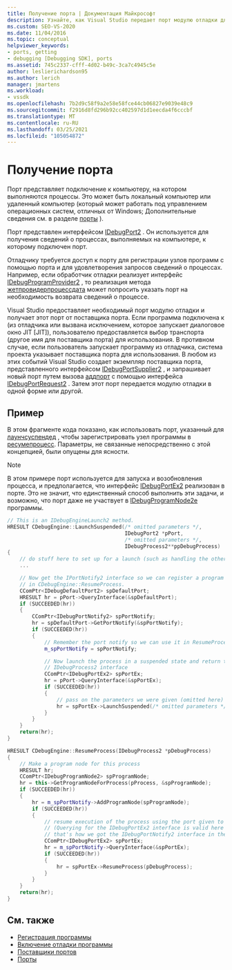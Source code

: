 ```yaml
---
title: Получение порта | Документация Майкрософт
description: Узнайте, как Visual Studio передает порт модулю отладки для регистрации узлов программы с помощью порта и для удовлетворения запросов сведений о процессах.
ms.custom: SEO-VS-2020
ms.date: 11/04/2016
ms.topic: conceptual
helpviewer_keywords:
- ports, getting
- debugging [Debugging SDK], ports
ms.assetid: 745c2337-cfff-4d02-b49c-3ca7c4945c5e
author: leslierichardson95
ms.author: lerich
manager: jmartens
ms.workload:
- vssdk
ms.openlocfilehash: 7b2d9c58f9a2e58e58fce44cb06827e9039e48c9
ms.sourcegitcommit: f2916d8fd296b92cc402597d1d1eecda4f6cccbf
ms.translationtype: MT
ms.contentlocale: ru-RU
ms.lasthandoff: 03/25/2021
ms.locfileid: "105054872"
---
```

# <a name="get-a-port"></a>Получение порта
Порт представляет подключение к компьютеру, на котором выполняются процессы. Это может быть локальный компьютер или удаленный компьютер (который может работать под управлением операционных систем, отличных от Windows; Дополнительные сведения см. в разделе [порты](../../extensibility/debugger/ports.md) ).

Порт представлен интерфейсом [IDebugPort2](../../extensibility/debugger/reference/idebugport2.md) . Он используется для получения сведений о процессах, выполняемых на компьютере, к которому подключен порт.

Отладчику требуется доступ к порту для регистрации узлов программ с помощью порта и для удовлетворения запросов сведений о процессах. Например, если обработчик отладки реализует интерфейс [IDebugProgramProvider2](../../extensibility/debugger/reference/idebugprogramprovider2.md) , то реализация метода [жетпровидерпроцессдата](../../extensibility/debugger/reference/idebugprogramprovider2-getproviderprocessdata.md) может попросить указать порт на необходимость возврата сведений о процессе.

Visual Studio предоставляет необходимый порт модулю отладки и получает этот порт от поставщика порта. Если программа подключена к (из отладчика или вызвана исключением, которое запускает диалоговое окно JIT [JIT]), пользователю предоставляется выбор транспорта (другое имя для поставщика порта) для использования. В противном случае, если пользователь запускает программу из отладчика, система проекта указывает поставщика порта для использования. В любом из этих событий Visual Studio создает экземпляр поставщика порта, представленного интерфейсом [IDebugPortSupplier2](../../extensibility/debugger/reference/idebugportsupplier2.md) , и запрашивает новый порт путем вызова [аддпорт](../../extensibility/debugger/reference/idebugportsupplier2-addport.md) с помощью интерфейса [IDebugPortRequest2](../../extensibility/debugger/reference/idebugportrequest2.md) . Затем этот порт передается модулю отладки в одной форме или другой.

## <a name="example"></a>Пример
В этом фрагменте кода показано, как использовать порт, указанный для [лаунчсуспендед](../../extensibility/debugger/reference/idebugenginelaunch2-launchsuspended.md) , чтобы зарегистрировать узел программы в [ресумепроцесс](../../extensibility/debugger/reference/idebugenginelaunch2-resumeprocess.md). Параметры, не связанные непосредственно с этой концепцией, были опущены для ясности.

> [!NOTE]
> В этом примере порт используется для запуска и возобновления процесса, и предполагается, что интерфейс [IDebugPortEx2](../../extensibility/debugger/reference/idebugportex2.md) реализован в порте. Это не значит, что единственный способ выполнить эти задачи, и возможно, что порт даже не участвует в [IDebugProgramNode2е](../../extensibility/debugger/reference/idebugprogramnode2.md) программы.

```cpp
// This is an IDebugEngineLaunch2 method.
HRESULT CDebugEngine::LaunchSuspended(/* omitted parameters */,
                                      IDebugPort2 *pPort,
                                      /* omitted parameters */,
                                      IDebugProcess2**ppDebugProcess)
{
    // do stuff here to set up for a launch (such as handling the other parameters)
    ...

    // Now get the IPortNotify2 interface so we can register a program node
    // in CDebugEngine::ResumeProcess.
    CComPtr<IDebugDefaultPort2> spDefaultPort;
    HRESULT hr = pPort->QueryInterface(&spDefaultPort);
    if (SUCCEEDED(hr))
    {
        CComPtr<IDebugPortNotify2> spPortNotify;
        hr = spDefaultPort->GetPortNotify(&spPortNotify);
        if (SUCCEEDED(hr))
        {
            // Remember the port notify so we can use it in ResumeProcess.
            m_spPortNotify = spPortNotify;

            // Now launch the process in a suspended state and return the
            // IDebugProcess2 interface
            CComPtr<IDebugPortEx2> spPortEx;
            hr = pPort->QueryInterface(&spPortEx);
            if (SUCCEEDED(hr))
            {
                // pass on the parameters we were given (omitted here)
                hr = spPortEx->LaunchSuspended(/* omitted parameters */,ppDebugProcess)
            }
        }
    }
    return(hr);
}

HRESULT CDebugEngine::ResumeProcess(IDebugProcess2 *pDebugProcess)
{
    // Make a program node for this process
    HRESULT hr;
    CComPtr<IDebugProgramNode2> spProgramNode;
    hr = this->GetProgramNodeForProcess(pProcess, &spProgramNode);
    if (SUCCEEDED(hr))
    {
        hr = m_spPortNotify->AddProgramNode(spProgramNode);
        if (SUCCEEDED(hr))
        {
            // resume execution of the process using the port given to us earlier.
            // (Querying for the IDebugPortEx2 interface is valid here since
            // that's how we got the IDebugPortNotify2 interface in the first place.)
            CComPtr<IDebugPortEx2> spPortEx;
            hr = m_spPortNotify->QueryInterface(&spPortEx);
            if (SUCCEEDED(hr))
            {
                hr = spPortEx->ResumeProcess(pDebugProcess);
            }
        }
    }
    return(hr);
}
```

## <a name="see-also"></a>См. также
- [Регистрация программы](../../extensibility/debugger/registering-the-program.md)
- [Включение отладки программы](../../extensibility/debugger/enabling-a-program-to-be-debugged.md)
- [Поставщики портов](../../extensibility/debugger/port-suppliers.md)
- [Порты](../../extensibility/debugger/ports.md)
